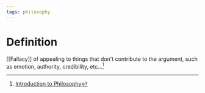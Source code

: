 ```yaml
---
tags: philosophy
---
```


# Definition

[[Fallacy]] of appealing to things that don't contribute to the argument, such as emotion, authority, credibility, etc...[^1]

[^1]: [Introduction to Philosophy](zotero://open-pdf/library/items/M84L5RRJ?page=169)
